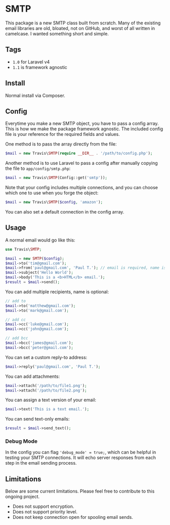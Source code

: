 # SMTP

This package is a new SMTP class built from scratch.  Many of the existing email libraries are old, bloated, not on GitHub, and worst of all written in camelcase.  I wanted something short and simple.

## Tags

- ``1.0`` for Laravel v4
- ``1.1`` is framework agnostic

## Install

Normal install via Composer.

## Config

Everytime you make a new SMTP object, you have to pass a config array.  This is how we make the package framework agnostic.  The included config file is your reference for the required fields and values.

One method is to pass the array directly from the file:

```php
$mail = new Travis\SMTP(require __DIR__ . '/path/to/config.php');
```

Another method is to use Laravel to pass a config after manually copying the file to ``app/config/smtp.php``:

```php
$mail = new Travis\SMTP(Config::get('smtp'));
```

Note that your config includes multiple connections, and you can choose which one to use when you forge the object:

```php
$mail = new Travis\SMTP($config, 'amazon');
```

You can also set a default connection in the config array.

## Usage

A normal email would go like this:

```php
use Travis\SMTP;

$mail = new SMTP($config);
$mail->to('tim@gmail.com');
$mail->from('paul@gmail.com', 'Paul T.'); // email is required, name is optional
$mail->subject('Hello World');
$mail->body('This is a <b>HTML</b> email.');
$result = $mail->send();
```

You can add multiple recipients, name is optional:

```php
// add to
$mail->to('matthew@gmail.com');
$mail->to('mark@gmail.com');

// add cc
$mail->cc('luke@gmail.com');
$mail->cc('john@gmail.com');

// add bcc
$mail->bcc('james@gmail.com');
$mail->bcc('peter@gmail.com');
```

You can set a custom reply-to address:

```php
$mail->reply('paul@gmail.com', 'Paul T.');
```

You can add attachments:

```php
$mail->attach('/path/to/file1.png');
$mail->attach('/path/to/file2.png');
```

You can assign a text version of your email:

```php
$mail->text('This is a text email.');
```

You can send text-only emails:

```php
$result = $mail->send_text();
```

### Debug Mode

In the config you can flag ``'debug_mode' = true;``, which can be helpful in testing your SMTP connections.  It will echo server responses from each step in the email sending process.

## Limitations

Below are some current limitations.  Please feel free to contribute to this ongoing project.

* Does not support encryption.
* Does not support priority level.
* Does not keep connection open for spooling email sends.
